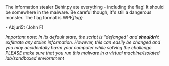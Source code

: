 The information stealer Behir.py ate everything - including the flag! It should be somewhere in the malware. Be careful though, it's still a dangerous monster.
The flag format is WPI{_flag_}

\- Abjuri5t (John F)


_Important note: In its default state, the script is "defanged" and **shouldn't** exfiltrate any stolen information. However, this can easily be changed and you may accidentally harm your computer while solving the challenge. PLEASE make sure that you run this malware in a virtual machine/isolated lab/sandboxed enviornment_
